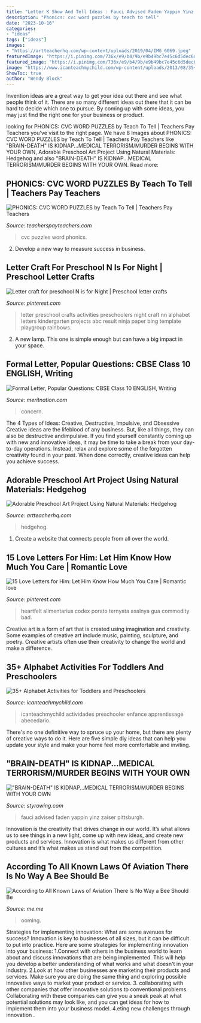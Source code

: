 ```yaml
---
title: "Letter K Show And Tell Ideas : Fauci Advised Faden Yappin Yinz Zaiser Pittsburgh"
description: "Phonics: cvc word puzzles by teach to tell"
date: "2023-10-16"
categories:
- "ideas"
tags: ["ideas"]
images:
- "https://artteacherhq.com/wp-content/uploads/2019/04/IMG_6069.jpeg"
featuredImage: "https://i.pinimg.com/736x/e9/b4/9b/e9b49bc7e45c6d5dec6dd1325816dbfb.jpg"
featured_image: "https://i.pinimg.com/736x/e9/b4/9b/e9b49bc7e45c6d5dec6dd1325816dbfb.jpg"
image: "https://www.icanteachmychild.com/wp-content/uploads/2013/08/35+-Alphabet-Activities-for-Toddlers-Preschoolers.jpg"
ShowToc: true
author: "Wendy Block"
---
```



Invention ideas are a great way to get your idea out there and see what people think of it. There are so many different ideas out there that it can be hard to decide which one to pursue. By coming up with some ideas, you may just find the right one for your business or product.

	

		
looking for PHONICS: CVC WORD PUZZLES by Teach To Tell | Teachers Pay Teachers you've visit to the right page. We have 8 Images about PHONICS: CVC WORD PUZZLES by Teach To Tell | Teachers Pay Teachers like &quot;BRAIN-DEATH&quot; IS KIDNAP...MEDICAL TERRORISM/MURDER BEGINS WITH YOUR OWN, Adorable Preschool Art Project Using Natural Materials: Hedgehog and also &quot;BRAIN-DEATH&quot; IS KIDNAP...MEDICAL TERRORISM/MURDER BEGINS WITH YOUR OWN. Read more:
		
    
## PHONICS: CVC WORD PUZZLES By Teach To Tell | Teachers Pay Teachers

<img loading=lazy src="https://ecdn.teacherspayteachers.com/thumbitem/PHONICS-CVC-WORD-PUZZLES-2602346-1500873505/original-2602346-3.jpg" onerror="this.onerror=null;this.src='https://tse4.mm.bing.net/th?id=OIP.VBimAO2say4BdKoo0xZmzAAAAA&amp;pid=15.1';" alt="PHONICS: CVC WORD PUZZLES by Teach To Tell | Teachers Pay Teachers">

_Source: teacherspayteachers.com_

>cvc puzzles word phonics. 

	

2. Develop a new way to measure success in business.

    
## Letter Craft For Preschool N Is For Night | Preschool Letter Crafts

<img loading=lazy src="https://i.pinimg.com/736x/49/11/11/491111439a970260252e0906cbfdb2f3--letter-n-preschool-letter-n-crafts-for-preschoolers.jpg" onerror="this.onerror=null;this.src='https://tse4.mm.bing.net/th?id=OIP.N2mBP3DDuEWphpwRNok7ZAHaJ3&amp;pid=15.1';" alt="Letter craft for preschool N is for Night | Preschool letter crafts">

_Source: pinterest.com_

>letter preschool crafts activities preschoolers night craft nn alphabet letters kindergarten projects abc result ninja paper bing template playgroup rainbows. 

	

2. A new lamp. This one is simple enough but can have a big impact in your space.

    
## Formal Letter, Popular Questions: CBSE Class 10 ENGLISH, Writing

<img loading=lazy src="https://s3mn.mnimgs.com/img/shared/content_ck_images/ck_5e5474e012926.jpeg" onerror="this.onerror=null;this.src='https://tse1.mm.bing.net/th?id=OIP.fd-GAzNhvlwQHUK93voVQQHaJ4&amp;pid=15.1';" alt="Formal Letter, Popular Questions: CBSE Class 10 ENGLISH, Writing">

_Source: meritnation.com_

>concern. 

	

The 4 Types of Ideas: Creative, Destructive, Impulsive, and Obsessive
Creative ideas are the lifeblood of any business. But, like all things, they can also be destructive andimpulsive. If you find yourself constantly coming up with new and innovative ideas, it may be time to take a break from your day-to-day operations. Instead, relax and explore some of the forgotten creativity found in your past. When done correctly, creative ideas can help you achieve success.

    
## Adorable Preschool Art Project Using Natural Materials: Hedgehog

<img loading=lazy src="https://artteacherhq.com/wp-content/uploads/2019/04/IMG_6069.jpeg" onerror="this.onerror=null;this.src='https://tse1.mm.bing.net/th?id=OIP.2bl3sPb7IHMZvOMsKGKKAQHaFT&amp;pid=15.1';" alt="Adorable Preschool Art Project Using Natural Materials: Hedgehog">

_Source: artteacherhq.com_

>hedgehog. 

	

1. Create a website that connects people from all over the world.

    
## 15 Love Letters For Him: Let Him Know How Much You Care | Romantic Love

<img loading=lazy src="https://i.pinimg.com/736x/e9/b4/9b/e9b49bc7e45c6d5dec6dd1325816dbfb.jpg" onerror="this.onerror=null;this.src='https://tse3.mm.bing.net/th?id=OIP.cFNBJgFLooQVNSdeRtaRPAHaSQ&amp;pid=15.1';" alt="15 Love Letters for Him: Let Him Know How Much You Care | Romantic love">

_Source: pinterest.com_

>heartfelt alimentarius codex porato ternyata asalnya gua commodity bad. 

	

Creative art is a form of art that is created using imagination and creativity. Some examples of creative art include music, painting, sculpture, and poetry. Creative artists often use their creativity to change the world and make a difference.

    
## 35+ Alphabet Activities For Toddlers And Preschoolers

<img loading=lazy src="https://www.icanteachmychild.com/wp-content/uploads/2013/08/35+-Alphabet-Activities-for-Toddlers-Preschoolers.jpg" onerror="this.onerror=null;this.src='https://tse4.mm.bing.net/th?id=OIP.Dhun7XgGJERsCqiaEYnaYgHaMl&amp;pid=15.1';" alt="35+ Alphabet Activities for Toddlers and Preschoolers">

_Source: icanteachmychild.com_

>icanteachmychild actividades preschooler enfance apprentissage abecedario. 

	

There's no one definitive way to spruce up your home, but there are plenty of creative ways to do it. Here are five simple diy ideas that can help you update your style and make your home feel more comfortable and inviting.

    
## &quot;BRAIN-DEATH&quot; IS KIDNAP...MEDICAL TERRORISM/MURDER BEGINS WITH YOUR OWN

<img loading=lazy src="http://www.styrowing.com/images/GATESFAUCI.jpg" onerror="this.onerror=null;this.src='https://tse2.mm.bing.net/th?id=OIP.3PtEjietUTglKsUecPMaEgHaEK&amp;pid=15.1';" alt="&quot;BRAIN-DEATH&quot; IS KIDNAP...MEDICAL TERRORISM/MURDER BEGINS WITH YOUR OWN">

_Source: styrowing.com_

>fauci advised faden yappin yinz zaiser pittsburgh. 

	

Innovation is the creativity that drives change in our world. It’s what allows us to see things in a new light, come up with new ideas, and create new products and services. Innovation is what makes us different from other cultures and it’s what makes us stand out from the competition.

    
## According To All Known Laws Of Aviation There Is No Way A Bee Should Be

<img loading=lazy src="https://pics.me.me/thumb_according-to-all-known-laws-of-aviation-there-is-no-64163268.png" onerror="this.onerror=null;this.src='https://tse4.mm.bing.net/th?id=OIP.7J7soJ7G8paFReBimnsxbgAAAA&amp;pid=15.1';" alt="According to All Known Laws of Aviation There Is No Way a Bee Should Be">

_Source: me.me_

>ooming. 

	

Strategies for implementing innovation: What are some avenues for success?
Innovation is key to businesses of all sizes, but it can be difficult to put into practice. Here are some strategies for implementing innovation into your business:
1.Connect with others in the business world to learn about and discuss innovations that are being implemented. This will help you develop a better understanding of what works and what doesn't in your industry.
2.Look at how other businesses are marketing their products and services. Make sure you are doing the same thing and exploring possible innovative ways to market your product or service.
3. collaborating with other companies that offer innovative solutions to conventional problems. Collaborating with these companies can give you a sneak peak at what potential solutions may look like, and you can get ideas for how to implement them into your business model.
4.eting new challenges through innovation .

